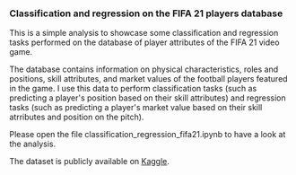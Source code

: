 ### Classification and regression on the FIFA 21 players database

This is a simple analysis to showcase some classification and regression tasks performed on the database of player attributes of the FIFA 21 video game.

The database contains information on physical characteristics, roles and positions, skill attributes, and market values of the football players featured in the game. I use this data to perform classification tasks (such as predicting a player's position based on their skill attributes) and regression tasks (such as predicting a player's market value based on their skill atrributes and position on the pitch).

Please open the file classification_regression_fifa21.ipynb to have a look at the analysis.

The dataset is publicly available on [Kaggle](https://www.kaggle.com/datasets/stefanoleone992/fifa-21-complete-player-dataset).
